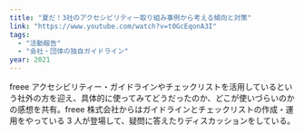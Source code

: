 ```yaml
---
title: "夏だ！3社のアクセシビリティー取り組み事例から考える傾向と対策"
link: "https://www.youtube.com/watch?v=t0GcEqonA3I"
tags:
  - "活動報告"
  - "会社・団体の独自ガイドライン"
year: 2021
---
```


freee アクセシビリティー・ガイドラインやチェックリストを活用しているという社外の方を迎え、具体的に使ってみてどうだったのか、どこが使いづらいのかの感想を共有。freee 株式会社からはガイドラインとチェックリストの作成・運用をやっている 3 人が登場して、疑問に答えたりディスカッションをしている。
